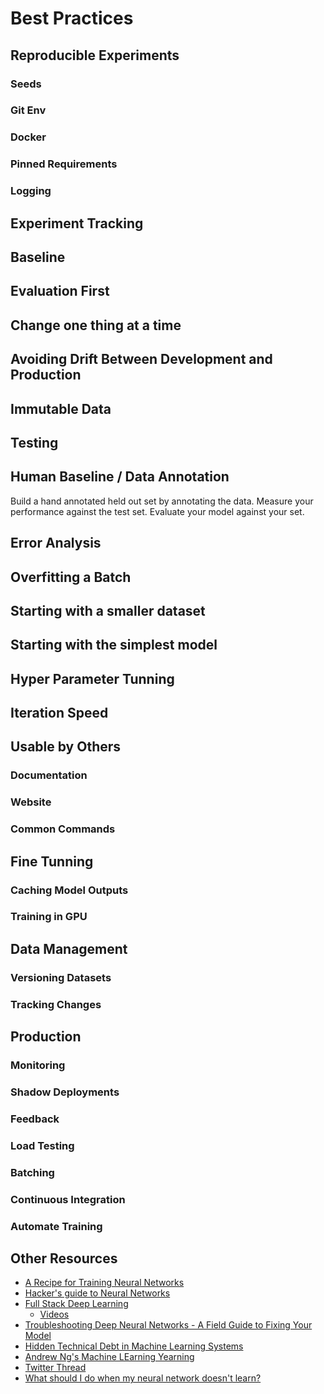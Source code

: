 # Best Practices

## Reproducible Experiments

### Seeds

### Git Env

### Docker

### Pinned Requirements

### Logging


## Experiment Tracking


## Baseline


## Evaluation First

## Change one thing at a time


## Avoiding Drift Between Development and Production


## Immutable Data


## Testing


## Human Baseline / Data Annotation

Build a hand annotated held out set by annotating the data. 
Measure your performance against the test set. Evaluate your model against your set.

## Error Analysis


## Overfitting a Batch

## Starting with a smaller dataset


## Starting with the simplest model


## Hyper Parameter Tunning

## Iteration Speed

## Usable by Others

### Documentation

### Website

### Common Commands

## Fine Tunning

### Caching Model Outputs

### Training in GPU

## Data Management

### Versioning Datasets

### Tracking Changes


## Production

### Monitoring

### Shadow Deployments

### Feedback

### Load Testing

### Batching

### Continuous Integration

### Automate Training

## Other Resources

- [A Recipe for Training Neural Networks](http://karpathy.github.io/2019/04/25/recipe/)
- [Hacker's guide to Neural Networks](http://karpathy.github.io/neuralnets/)
- [Full Stack Deep Learning](https://fullstackdeeplearning.com/march2019)
  - [Videos](https://www.youtube.com/channel/UCVchfoB65aVtQiDITbGq2LQ/featured)
- [Troubleshooting Deep Neural Networks - A Field Guide to Fixing Your Model](http://josh-tobin.com/troubleshooting-deep-neural-networks.html)
- [Hidden Technical Debt in Machine Learning Systems](https://papers.nips.cc/paper/5656-hidden-technical-debt-in-machine-learning-systems)
- [Andrew Ng's Machine LEarning Yearning](https://github.com/ajaymache/machine-learning-yearning)
- [Twitter Thread](https://mobile.twitter.com/karpathy/status/1013244313327681536)
- [What should I do when my neural network doesn't learn?](https://stats.stackexchange.com/questions/352036/what-should-i-do-when-my-neural-network-doesnt-learn)